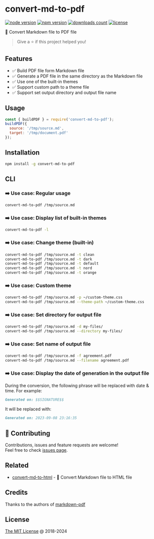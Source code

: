 # convert-md-to-pdf

[![node version](https://img.shields.io/node/v/convert-md-to-pdf.svg)](https://www.npmjs.com/package/convert-md-to-pdf)
[![npm version](https://badge.fury.io/js/convert-md-to-pdf.svg)](https://badge.fury.io/js/convert-md-to-pdf)
[![downloads count](https://img.shields.io/npm/dt/convert-md-to-pdf.svg)](https://www.npmjs.com/package/convert-md-to-pdf)
[![license](https://img.shields.io/npm/l/convert-md-to-pdf.svg)](https://www.npmjs.com/package/convert-md-to-pdf)

:hammer: Convert Markdown file to PDF file

> Give a ⭐️ if this project helped you!

## Features

* :white_check_mark: Build PDF file form Markdown file
* :white_check_mark: Generate a PDF file in the same directory as the Markdown file
* :white_check_mark: Use one of the built-in themes
* :white_check_mark: Support custom path to a theme file
* :white_check_mark: Support set output directory and output file name

## Usage

```js
const { buildPDF } = require('convert-md-to-pdf');
buildPDF({
  source: '/tmp/source.md',
  target: '/tmp/document.pdf'
});
```

## Installation

```bash
npm install -g convert-md-to-pdf
```

## CLI

### :arrow_right: Use case: Regular usage

```bash
convert-md-to-pdf /tmp/source.md
```

### :arrow_right: Use case: Display list of built-in themes

```bash
convert-md-to-pdf -l
```

### :arrow_right: Use case: Change theme (built-in)

```bash
convert-md-to-pdf /tmp/source.md -t clean
convert-md-to-pdf /tmp/source.md -t dark
convert-md-to-pdf /tmp/source.md -t default
convert-md-to-pdf /tmp/source.md -t nord
convert-md-to-pdf /tmp/source.md -t orange
```

### :arrow_right: Use case: Custom theme

```bash
convert-md-to-pdf /tmp/source.md -p ~/custom-theme.css
convert-md-to-pdf /tmp/source.md --theme-path ~/custom-theme.css
```

### :arrow_right: Use case: Set directory for output file

```bash
convert-md-to-pdf /tmp/source.md -d my-files/
convert-md-to-pdf /tmp/source.md --directory my-files/
```

### :arrow_right: Use case: Set name of output file

```bash
convert-md-to-pdf /tmp/source.md -f agreement.pdf
convert-md-to-pdf /tmp/source.md --filename agreement.pdf
```

### :arrow_right: Use case: Display the date of generation in the output file

During the conversion, the following phrase will be replaced with date & time.
For example:

```md
Generated on: $$SIGNATURE$$
```

It will be replaced with:

```md
Generated on: 2023-09-08 23:16:35
```

## 🤝 Contributing

Contributions, issues and feature requests are welcome!<br />
Feel free to check [issues page](/issues/).

## Related

- [convert-md-to-html](https://github.com/piecioshka/convert-md-to-html) - :hammer: Convert Markdown file to HTML file

## Credits

Thanks to the authors of [markdown-pdf](https://github.com/alanshaw/markdown-pdf)

## License

[The MIT License](http://piecioshka.mit-license.org) @ 2018-2024
